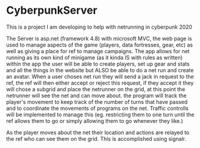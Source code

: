 # CyberpunkServer
This is a project I am developing to help with netrunning in cyberpunk 2020

The Server is asp.net (framework 4.8) with microsoft MVC, the web page is used to manage aspects of the game (players, data fortresses, gear, etc) as well as  giving a place for ref to manage campaigns. 
The app allows for net running as its own kind of minigame (as it kinda IS with rules as written) within the app the user will be able to create players, set up gear and stats and all the things in the website but ALSO be able to do a net run and create an avatar. When a user choses net run they will send a jack in request to the ref, the ref will then either accept or reject this request, if they accept it they will chose a subgrid and place the netrunner on the grid, at this point the netrunner will see the net and can move about. the program will track the player's movement to keep track of the number of turns that have passed and to coordinate the movements of programs on the net. Traffic controlls will be implemented to manage this (eg. restricting them to one turn until the ref allows them to go or simply allowing them to go whenever they like.)

As the player moves about the net their location and actions are relayed to the ref who can see them on the grid. This is accomplished using signalr.  